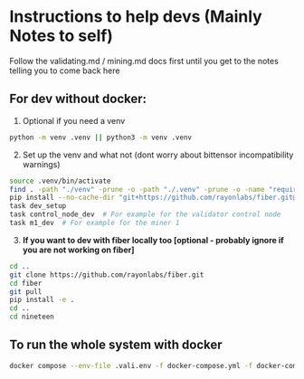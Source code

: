 # Instructions to help devs (Mainly Notes to self)

Follow the validating.md / mining.md docs first until you get to 
the notes telling you to come back here

## For dev without docker:

1. Optional if you need a venv
```bash
python -m venv .venv || python3 -m venv .venv
```

2. Set up the venv and what not (dont worry about bittensor incompatibility warnings)
```bash
source .venv/bin/activate
find . -path "./venv" -prune -o -path "./.venv" -prune -o -name "requirements.txt" -exec pip install -r {} \;
pip install --no-cache-dir "git+https://github.com/rayonlabs/fiber.git@1.0.0#egg=fiber[full]"
task dev_setup
task control_node_dev  # For example for the validator control node
task m1_dev  # For example for the miner 1
```


3. **If you want to dev with fiber locally too [optional - probably ignore if you are not working on fiber]**
```bash
cd ..
git clone https://github.com/rayonlabs/fiber.git
cd fiber
git pull
pip install -e .
cd ..
cd nineteen
```

## To run the whole system with docker
```bash
docker compose --env-file .vali.env -f docker-compose.yml -f docker-compose.dev.yml --profile entry_node_profile up -d --build
```